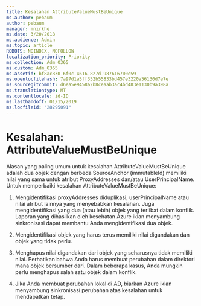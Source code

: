 ```yaml
---
title: Kesalahan AttributeValueMustBeUnique
ms.author: pebaum
author: pebaum
manager: mnirkhe
ms.date: 3/20/2018
ms.audience: Admin
ms.topic: article
ROBOTS: NOINDEX, NOFOLLOW
localization_priority: Priority
ms.collection: Adm_O365
ms.custom: Adm_O365
ms.assetid: bf8ac830-6f0c-4616-827d-987616700e59
ms.openlocfilehash: 7a97d1a5ff352b55833bd457e3220a56130d7e7e
ms.sourcegitcommit: d6ea5e9458a2b8ceaab3ac4bd483e1130b9a398a
ms.translationtype: MT
ms.contentlocale: id-ID
ms.lasthandoff: 01/15/2019
ms.locfileid: "28295091"
---
```

# <a name="error-attributevaluemustbeunique"></a>Kesalahan: AttributeValueMustBeUnique

Alasan yang paling umum untuk kesalahan AttributeValueMustBeUnique adalah dua objek dengan berbeda SourceAnchor (immutableId) memiliki nilai yang sama untuk atribut ProxyAddresses dan/atau UserPrincipalName. Untuk memperbaiki kesalahan AttributeValueMustBeUnique:
  
1. Mengidentifikasi proxyAddresses diduplikasi, userPrincipalName atau nilai atribut lainnya yang menyebabkan kesalahan. Juga mengidentifikasi yang dua (atau lebih) objek yang terlibat dalam konflik. Laporan yang dihasilkan oleh kesehatan Azure iklan menyambung sinkronisasi dapat membantu Anda mengidentifikasi dua objek.
    
2. Mengidentifikasi objek yang harus terus memiliki nilai digandakan dan objek yang tidak perlu.
    
3. Menghapus nilai digandakan dari objek yang seharusnya tidak memiliki nilai. Perhatikan bahwa Anda harus membuat perubahan dalam direktori mana objek bersumber dari. Dalam beberapa kasus, Anda mungkin perlu menghapus salah satu objek dalam konflik.
    
4. Jika Anda membuat perubahan lokal di AD, biarkan Azure iklan menyambung sinkronisasi perubahan atas kesalahan untuk mendapatkan tetap.
    

